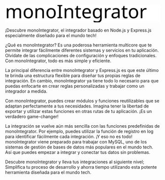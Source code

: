 
<img src="https://raw.githubusercontent.com/aaferna/monoIntegrator/main/index.svg">




¡Descubre monoIntegrator, el integrador basado en Node.js y Express.js especialmente diseñado para el mundo tech!

¿Qué es monoIntegrator? Es una poderosa herramienta multicore que te permite integrar fácilmente diferentes sistemas y servicios en tu aplicación. Olvídate de las complicaciones de configuración y enfoques tradicionales. Con monoIntegrator, todo es más simple y eficiente.

La principal diferencia entre monoIntegrator y Express.js es que este último te brinda una estructura flexible para diseñar tus propias reglas de integración. En cambio, monoIntegrator ya tiene todo lo necesario para que puedas enfocarte en crear reglas personalizadas y trabajar como un integrador a medida.

Con monoIntegrator, puedes crear módulos y funciones reutilizables que se adaptan perfectamente a tus necesidades. Imagina tener la libertad de exportar y utilizar estas funciones en otras rutas de tu aplicación. ¡Es un verdadero game-changer!

La integración se vuelve aún más sencilla con las funciones predefinidas de monoIntegrator. Por ejemplo, puedes utilizar la función de registro en log para identificar fácilmente cada integración. 
¡Y eso no es todo! monoIntegrator viene preparado para trabajar con MySQL, uno de los sistemas de gestión de bases de datos más populares en el mundo tech. Así que puedes empezar a integrar y conectar tus datos sin problemas.

Descubre monoIntegrator y lleva tus integraciones al siguiente nivel; Simplifica tu proceso de desarrollo y ahorra tiempo utilizando esta potente herramienta diseñada para el mundo tech.
